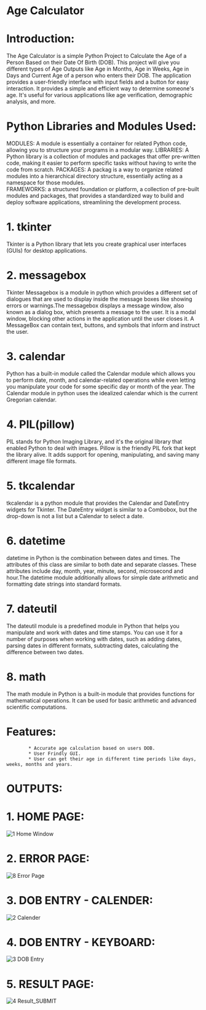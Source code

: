 # Age Calculator

# Introduction:
The Age Calculator is a simple Python Project to Calculate the Age of a Person Based on their Date Of Birth (DOB). This project will give you different types of Age Outputs like Age in Months, Age in Weeks, Age in Days and Current Age of a person who enters their DOB.  The application provides a user-friendly interface with input fields and a button for easy interaction. It provides a simple and efficient way to determine someone's age. It's useful for various applications like age verification, demographic analysis, and more.

# Python Libraries and Modules Used:

MODULES: A module is essentially a container for related Python code, allowing you to structure your programs in a modular way.
LIBRARIES: A Python library is a collection of modules and packages that offer pre-written code, making it easier to perform specific tasks without having to write the code from scratch. 
PACKAGES: A packag is a way to organize related modules into a hierarchical directory structure, essentially acting as a namespace for those modules.  
FRAMEWORKS:  a structured foundation or platform, a collection of pre-built modules and packages, that provides a standardized way to build and deploy software applications, streamlining the development process. 

# 1. tkinter
Tkinter is a Python library that lets you create graphical user interfaces (GUIs) for desktop applications.

# 2. messagebox
Tkinter Messagebox is a module in python which provides a different set of dialogues that are used to display inside the message boxes like showing errors or warnings.The messagebox displays a message window, also known as a dialog box, which presents a message to the user. It is a modal window, blocking other actions in the application until the user closes it. A MessageBox can contain text, buttons, and symbols that inform and instruct the user.

# 3. calendar
Python has a built-in module called the Calendar module which allows you to perform date, month, and calendar-related operations while even letting you manipulate your code for some specific day or month of the year. The Calendar module in python uses the idealized calendar which is the current Gregorian calendar.

# 4. PIL(pillow)
PIL stands for Python Imaging Library, and it's the original library that enabled Python to deal with images. Pillow is the friendly PIL fork that kept the library alive. It adds support for opening, manipulating, and saving many different image file formats.

# 5. tkcalendar
tkcalendar is a python module that provides the Calendar and DateEntry widgets for Tkinter. The DateEntry widget is similar to a Combobox, but the drop-down is not a list but a Calendar to select a date.

# 6. datetime
datetime in Python is the combination between dates and times. The attributes of this class are similar to both date and separate classes. These attributes include day, month, year, minute, second, microsecond and hour.The datetime module additionally allows for simple date arithmetic and formatting date strings into standard formats.

# 7. dateutil
The dateutil module is a predefined module in Python that helps you manipulate and work with dates and time stamps. You can use it for a number of purposes when working with dates, such as adding dates, parsing dates in different formats, subtracting dates, calculating the difference between two dates.

# 8. math
The math module in Python is a built-in module that provides functions for mathematical operations. It can be used for basic arithmetic and advanced scientific computations.

# Features:
            * Accurate age calculation based on users DOB.
            * User Frindly GUI.
            * User can get their age in different time periods like days, weeks, months and years.

# OUTPUTS:

  # 1. HOME PAGE:

![1  Home Window](https://github.com/user-attachments/assets/cdee2773-08f9-4b74-9da0-afb10e4634af)

  # 2. ERROR PAGE:

![8  Error Page](https://github.com/user-attachments/assets/1646d682-3c0b-49ee-a056-708d8e146ac4)

  # 3. DOB ENTRY - CALENDER:
  
![2  Calender](https://github.com/user-attachments/assets/28d36dce-e785-46c2-b4aa-03507ac798ce)

  # 4. DOB ENTRY - KEYBOARD:

![3  DOB Entry](https://github.com/user-attachments/assets/55bbf0a9-5a2c-4f6c-8181-076a21dfb392)

  # 5. RESULT PAGE:

![4  Result_SUBMIT](https://github.com/user-attachments/assets/85fd0833-767c-403c-8aa5-179d19b0a5da)

  




